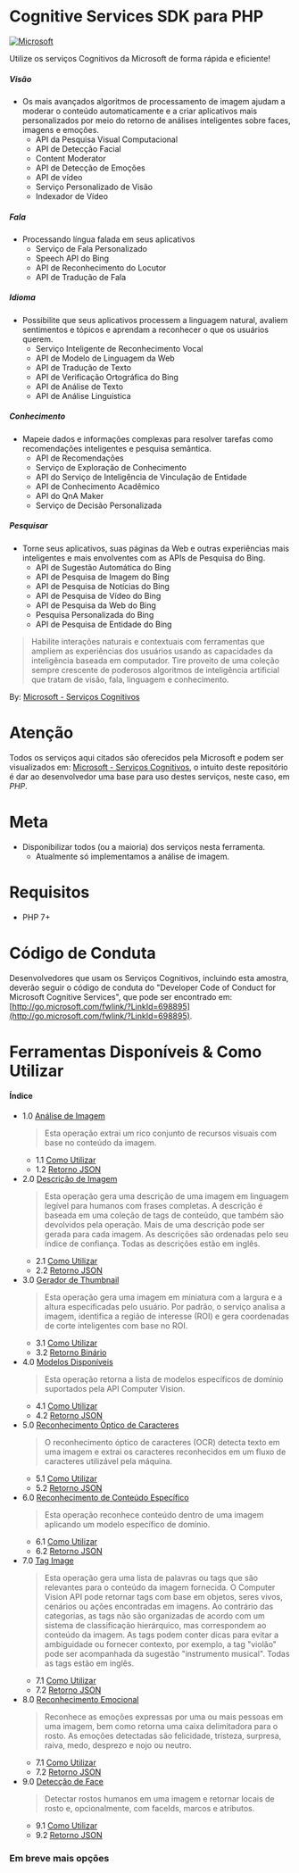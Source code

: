 # Cognitive Services SDK para PHP
[![Microsoft](http://www.lonsys.co.uk/wp-content/uploads/2016/03/microsoft-logo-300x300.jpg)](https://www.microsoft.com/)

Utilize os serviços Cognitivos da Microsoft de forma rápida e eficiente!
##### Visão
* Os mais avançados algoritmos de processamento de imagem ajudam a moderar o conteúdo automaticamente e a criar aplicativos mais personalizados por meio do retorno de análises inteligentes sobre faces, imagens e emoções.
    - API da Pesquisa Visual Computacional
    - API de Detecção Facial
    - Content Moderator 
    - API de Detecção de Emoções
    - API de vídeo
    - Serviço Personalizado de Visão
    - Indexador de Vídeo

##### Fala
* Processando língua falada em seus aplicativos
    - Serviço de Fala Personalizado
    - Speech API do Bing
    - API de Reconhecimento do Locutor
    - API de Tradução de Fala

##### Idioma
* Possibilite que seus aplicativos processem a linguagem natural, avaliem sentimentos e tópicos e aprendam a reconhecer o que os usuários querem.
    - Serviço Inteligente de Reconhecimento Vocal
    - API de Modelo de Linguagem da Web
    - API de Tradução de Texto
    - API de Verificação Ortográfica do Bing
    - API de Análise de Texto
    - API de Análise Linguística 

##### Conhecimento
* Mapeie dados e informações complexas para resolver tarefas como recomendações inteligentes e pesquisa semântica.
    - API de Recomendações
    - Serviço de Exploração de Conhecimento
    - API do Serviço de Inteligência de Vinculação de Entidade
    - API de Conhecimento Acadêmico
    - API do QnA Maker
    - Serviço de Decisão Personalizada 

##### Pesquisar
* Torne seus aplicativos, suas páginas da Web e outras experiências mais inteligentes e mais envolventes com as APIs de Pesquisa do Bing.
    - API de Sugestão Automática do Bing
    - API de Pesquisa de Imagem do Bing
    - API de Pesquisa de Notícias do Bing
    - API de Pesquisa de Vídeo do Bing
    - API de Pesquisa da Web do Bing
    - Pesquisa Personalizada do Bing 
    - API de Pesquisa de Entidade do Bing

> Habilite interações naturais e contextuais com ferramentas que 
> ampliem as experiências dos usuários usando as capacidades da 
> inteligência baseada em computador. Tire proveito de uma coleção 
> sempre crescente de poderosos algoritmos de inteligência artificial 
> que tratam de visão, fala, linguagem e conhecimento.

By: [Microsoft - Serviços Cognitivos](https://azure.microsoft.com/pt-br/services/cognitive-services/) 

# Atenção
Todos os serviços aqui citados são oferecidos pela Microsoft e podem ser visualizados em:
[Microsoft - Serviços Cognitivos](https://azure.microsoft.com/pt-br/services/cognitive-services/), o intuito deste repositório é dar ao desenvolvedor uma base para uso destes serviços, neste caso, em *PHP*.


# Meta
- Disponibilizar todos (ou a maioria) dos serviços nesta ferramenta.
    - Atualmente só implementamos a análise de imagem.

# Requisitos
- PHP 7+

# Código de Conduta
Desenvolvedores que usam os Serviços Cognitivos, incluindo esta amostra,  deverão seguir o código de conduta do "Developer Code of Conduct for Microsoft Cognitive Services", que pode ser encontrado em: [http://go.microsoft.com/fwlink/?LinkId=698895](http://go.microsoft.com/fwlink/?LinkId=698895).

# Ferramentas Disponíveis & Como Utilizar

#### Índice
* 1.0 [Análise de Imagem](</examples/AnalyzeImage/>)
    > Esta operação extrai um rico conjunto de recursos visuais com base no conteúdo da imagem. 
    * 1.1 [Como Utilizar](</examples/AnalyzeImage/index.php>)
    * 1.2 [Retorno JSON](</examples/AnalyzeImage/response.json>)
* 2.0 [Descrição de Imagem](</examples/DescribeImage/>)
    > Esta operação gera uma descrição de uma imagem em linguagem legível para humanos com frases completas. A descrição é baseada em uma coleção de tags de conteúdo, que também são devolvidos pela operação. Mais de uma descrição pode ser gerada para cada imagem. As descrições são ordenadas pelo seu índice de confiança. Todas as descrições estão em inglês. 
    * 2.1 [Como Utilizar](</examples/DescribeImage/index.php>)
    * 2.2 [Retorno JSON](</examples/DescribeImage/response.json>)
* 3.0 [Gerador de Thumbnail](</examples/GenerateThumbnail/>)
    > Esta operação gera uma imagem em miniatura com a largura e a altura especificadas pelo usuário. Por padrão, o serviço analisa a imagem, identifica a região de interesse (ROI) e gera coordenadas de corte inteligentes com base no ROI. 
    * 3.1 [Como Utilizar](</examples/GenerateThumbnail/index.php>)
    * 3.2 [Retorno Binário](</examples/GenerateThumbnail/download.jfif>)
* 4.0 [Modelos Disponíveis](</examples/ListDomainSpecificModels/>)
    > Esta operação retorna a lista de modelos específicos de domínio suportados pela API Computer Vision.
    * 4.1 [Como Utilizar](</examples/ListDomainSpecificModels/index.php>)
    * 4.2 [Retorno JSON](</examples/ListDomainSpecificModels/response.json>)
* 5.0 [Reconhecimento Óptico de Caracteres](</examples/OpticalCharacterRecognition/>)
    > O reconhecimento óptico de caracteres (OCR) detecta texto em uma imagem e extrai os caracteres reconhecidos em um fluxo de caracteres utilizável pela máquina.
    * 5.1 [Como Utilizar](</examples/OpticalCharacterRecognition/index.php>)
    * 5.2 [Retorno JSON](</examples/OpticalCharacterRecognition/response.json>)
* 6.0 [Reconhecimento de Conteúdo Específico](</examples/RecognizeDomainSpecificContent/>)
    > Esta operação reconhece conteúdo dentro de uma imagem aplicando um modelo específico de domínio. 
    * 6.1 [Como Utilizar](</examples/RecognizeDomainSpecificContent/index.php>)
    * 6.2 [Retorno JSON](</examples/RecognizeDomainSpecificContent/response.json>)
* 7.0 [Tag Image](</examples/TagImage/>)
    > Esta operação gera uma lista de palavras ou tags que são relevantes para o conteúdo da imagem fornecida. O Computer Vision API pode retornar tags com base em objetos, seres vivos, cenários ou ações encontradas em imagens. Ao contrário das categorias, as tags não são organizadas de acordo com um sistema de classificação hierárquico, mas correspondem ao conteúdo da imagem. As tags podem conter dicas para evitar a ambiguidade ou fornecer contexto, por exemplo, a tag "violão" pode ser acompanhada da sugestão "instrumento musical". Todas as tags estão em inglês. 
    * 7.1 [Como Utilizar](</examples/TagImage/index.php>)
    * 7.2 [Retorno JSON](</examples/TagImage/response.json>)
* 8.0 [Reconhecimento Emocional](</examples/EmotionRecognition/>)
    > Reconhece as emoções expressas por uma ou mais pessoas em uma imagem, bem como retorna uma caixa delimitadora para o rosto. As emoções detectadas são felicidade, tristeza, surpresa, raiva, medo, desprezo e nojo ou neutro. 
    * 7.1 [Como Utilizar](</examples/EmotionRecognition/index.php>)
    * 7.2 [Retorno JSON](</examples/EmotionRecognition/response.json>)
* 9.0 [Detecção de Face](</examples/FaceDetect/>)
    > Detectar rostos humanos em uma imagem e retornar locais de rosto e, opcionalmente, com faceIds, marcos e atributos.
    * 9.1 [Como Utilizar](</examples/FaceDetect/index.php>)
    * 9.2 [Retorno JSON](</examples/FaceDetect/response.json>)

### Em breve mais opções

